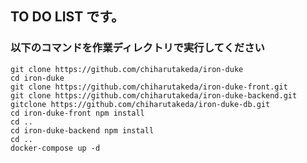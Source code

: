 ## TO DO LIST です。 
### 以下のコマンドを作業ディレクトリで実行してください

`git clone https://github.com/chiharutakeda/iron-duke`  
`cd iron-duke`  
`git clone https://github.com/chiharutakeda/iron-duke-front.git`  
`git clone https://github.com/chiharutakeda/iron-duke-backend.git`  
`gitclone https://github.com/chiharutakeda/iron-duke-db.git`  
`cd iron-duke-front npm install`  
`cd ..`  
`cd iron-duke-backend npm install`  
`cd ..`  
`docker-compose up -d`  
